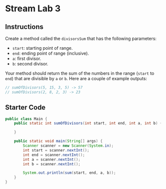 # Stream Lab 3

## Instructions

Create a method called the `divisorsSum` that has the following parameters:

- `start`: starting point of range.
- `end`: ending point of range (inclusive).
- `a`: first divisor.
- `b`: second divisor.

Your method should return the sum of the numbers in the range (`start` to `end`)
that are divisible by `a` or `b`. Here are a couple of example outputs:

```java
// sumOfDivisors(5, 15, 3, 5) -> 57
// sumOfDivisors(2, 8, 2, 3) -> 23
```

## Starter Code

```java
public class Main {
    public static int sumOfDivisors(int start, int end, int a, int b) {

    }

    public static void main(String[] args) {
        Scanner scanner = new Scanner(System.in);
        int start = scanner.nextInt();
        int end = scanner.nextInt();
        int a = scanner.nextInt();
        int b = scanner.nextInt();

        System.out.println(sum(start, end, a, b));
    }
}
```
